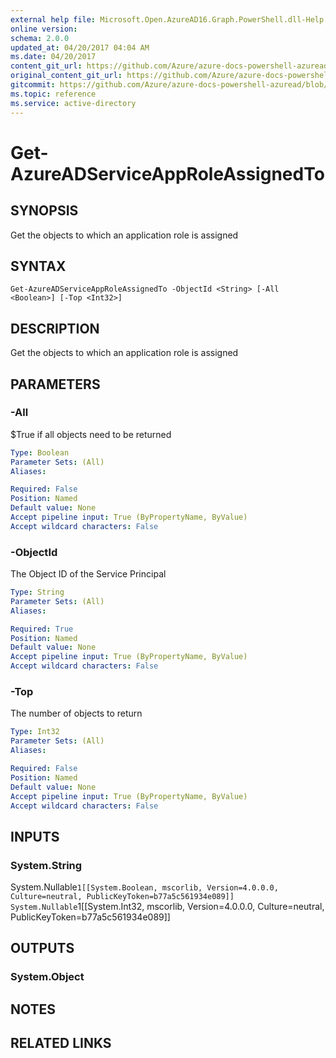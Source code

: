 ```yaml
---
external help file: Microsoft.Open.AzureAD16.Graph.PowerShell.dll-Help.xml
online version:
schema: 2.0.0
updated_at: 04/20/2017 04:04 AM
ms.date: 04/20/2017
content_git_url: https://github.com/Azure/azure-docs-powershell-azuread/blob/RobdeJong-patch-9/Azure%20AD%20Cmdlets/AzureAD/v2/Get-AzureADServiceAppRoleAssignedTo.md
original_content_git_url: https://github.com/Azure/azure-docs-powershell-azuread/blob/RobdeJong-patch-9/Azure%20AD%20Cmdlets/AzureAD/v2/Get-AzureADServiceAppRoleAssignedTo.md
gitcommit: https://github.com/Azure/azure-docs-powershell-azuread/blob/785cafde2210485948fad58dd6f2d5df74b18bde
ms.topic: reference
ms.service: active-directory
---
```


# Get-AzureADServiceAppRoleAssignedTo

## SYNOPSIS
Get the objects to which an application role is assigned

## SYNTAX

```
Get-AzureADServiceAppRoleAssignedTo -ObjectId <String> [-All <Boolean>] [-Top <Int32>]
```

## DESCRIPTION
Get the objects to which an application role is assigned


## PARAMETERS

### -All
$True if all objects need to be returned

```yaml
Type: Boolean
Parameter Sets: (All)
Aliases: 

Required: False
Position: Named
Default value: None
Accept pipeline input: True (ByPropertyName, ByValue)
Accept wildcard characters: False
```

### -ObjectId
The Object ID of the Service Principal

```yaml
Type: String
Parameter Sets: (All)
Aliases: 

Required: True
Position: Named
Default value: None
Accept pipeline input: True (ByPropertyName, ByValue)
Accept wildcard characters: False
```

### -Top
The number of objects to return

```yaml
Type: Int32
Parameter Sets: (All)
Aliases: 

Required: False
Position: Named
Default value: None
Accept pipeline input: True (ByPropertyName, ByValue)
Accept wildcard characters: False
```

## INPUTS

### System.String
System.Nullable`1[[System.Boolean, mscorlib, Version=4.0.0.0, Culture=neutral, PublicKeyToken=b77a5c561934e089]]
System.Nullable`1[[System.Int32, mscorlib, Version=4.0.0.0, Culture=neutral, PublicKeyToken=b77a5c561934e089]]


## OUTPUTS

### System.Object

## NOTES

## RELATED LINKS

